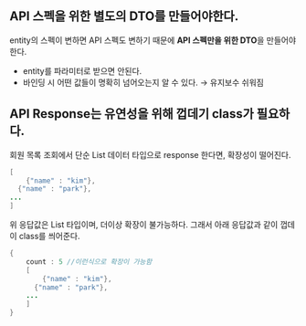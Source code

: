 ## API 스펙을 위한 별도의 DTO를 만들어야한다.

entity의 스펙이 변하면 API 스펙도 변하기 때문에 **API 스펙만을 위한 DTO**을 만들어야 한다.

- entity를 파라미터로 받으면 안된다.
- 바인딩 시 어떤 값들이 명확히 넘어오는지 알 수 있다. → 유지보수 쉬워짐

## API Response는 유연성을 위해 껍데기 class가 필요하다.

회원 목록 조회에서 단순 List 데이터 타입으로 response 한다면, 확장성이 떨어진다.

```java
[
	{"name" : "kim"},
  {"name" : "park"},
...
]
```

위 응답값은 List 타입이며, 더이상 확장이 불가능하다. 그래서 아래 응답값과 같이 껍데이 class를 씌어준다.

```java
{
	count : 5 //이런식으로 확장이 가능함
	[
		{"name" : "kim"},
	  {"name" : "park"},
	...
	]
}
```